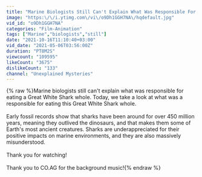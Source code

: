 ```yaml
---
title: "Marine Biologists Still Can't Explain What Was Responsible For Eating A Great White Shark Whole"
image: "https:\/\/i.ytimg.com\/vi\/o9Dh1GGH7NA\/hqdefault.jpg"
vid_id: "o9Dh1GGH7NA"
categories: "Film-Animation"
tags: ["Marine","biologists","still"]
date: "2021-10-16T11:10:40+03:00"
vid_date: "2021-05-06T03:56:00Z"
duration: "PT8M2S"
viewcount: "109595"
likeCount: "3675"
dislikeCount: "133"
channel: "Unexplained Mysteries"
---
```

{% raw %}Marine biologists still can't explain what was responsible for eating a Great White Shark whole. Today, we take a look at what was a responsible for eating this Great White Shark whole.<br /><br />Early fossil records show that sharks have been around for over 450 million years, meaning they outlived the dinosaurs, and that makes them some of Earth's most ancient creatures. Sharks are underappreciated for their positive impacts on marine environments, and they are also massively misunderstood.<br /><br />Thank you for watching!<br /><br />Thank you to CO.AG for the background music!{% endraw %}
